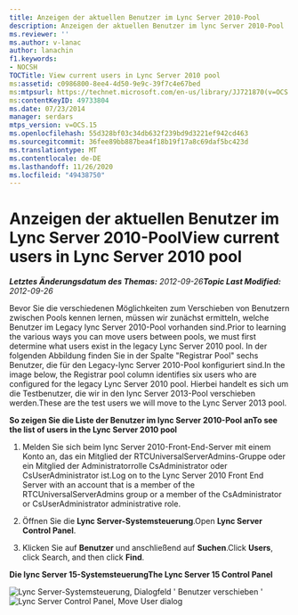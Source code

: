 ```yaml
---
title: Anzeigen der aktuellen Benutzer im Lync Server 2010-Pool
description: Anzeigen der aktuellen Benutzer im lync Server 2010-Pool
ms.reviewer: ''
ms.author: v-lanac
author: lanachin
f1.keywords:
- NOCSH
TOCTitle: View current users in Lync Server 2010 pool
ms:assetid: c0986800-8ee4-4d50-9e9c-39f7c4e67bed
ms:mtpsurl: https://technet.microsoft.com/en-us/library/JJ721870(v=OCS.15)
ms:contentKeyID: 49733804
ms.date: 07/23/2014
manager: serdars
mtps_version: v=OCS.15
ms.openlocfilehash: 55d328bf03c34db632f239bd9d3221ef942cd463
ms.sourcegitcommit: 36fee89bb887bea4f18b19f17a8c69daf5bc423d
ms.translationtype: MT
ms.contentlocale: de-DE
ms.lasthandoff: 11/26/2020
ms.locfileid: "49438750"
---
```

# <a name="view-current-users-in-lync-server-2010-pool"></a><span data-ttu-id="13736-103">Anzeigen der aktuellen Benutzer im Lync Server 2010-Pool</span><span class="sxs-lookup"><span data-stu-id="13736-103">View current users in Lync Server 2010 pool</span></span>

<div data-xmlns="http://www.w3.org/1999/xhtml">

<div class="topic" data-xmlns="http://www.w3.org/1999/xhtml" data-msxsl="urn:schemas-microsoft-com:xslt" data-cs="https://msdn.microsoft.com/">

<div data-asp="https://msdn2.microsoft.com/asp">



</div>

<div id="mainSection">

<div id="mainBody"><span data-ttu-id="13736-104">

<span> </span></span><span class="sxs-lookup"><span data-stu-id="13736-104">

<span> </span></span></span>

<span data-ttu-id="13736-105">_**Letztes Änderungsdatum des Themas:** 2012-09-26_</span><span class="sxs-lookup"><span data-stu-id="13736-105">_**Topic Last Modified:** 2012-09-26_</span></span>

<span data-ttu-id="13736-106">Bevor Sie die verschiedenen Möglichkeiten zum Verschieben von Benutzern zwischen Pools kennen lernen, müssen wir zunächst ermitteln, welche Benutzer im Legacy lync Server 2010-Pool vorhanden sind.</span><span class="sxs-lookup"><span data-stu-id="13736-106">Prior to learning the various ways you can move users between pools, we must first determine what users exist in the legacy Lync Server 2010 pool.</span></span> <span data-ttu-id="13736-107">In der folgenden Abbildung finden Sie in der Spalte "Registrar Pool" sechs Benutzer, die für den Legacy-lync Server 2010-Pool konfiguriert sind.</span><span class="sxs-lookup"><span data-stu-id="13736-107">In the image below, the Registrar pool column identifies six users who are configured for the legacy Lync Server 2010 pool.</span></span> <span data-ttu-id="13736-108">Hierbei handelt es sich um die Testbenutzer, die wir in den lync Server 2013-Pool verschieben werden.</span><span class="sxs-lookup"><span data-stu-id="13736-108">These are the test users we will move to the Lync Server 2013 pool.</span></span>

<span data-ttu-id="13736-109">**So zeigen Sie die Liste der Benutzer im lync Server 2010-Pool an**</span><span class="sxs-lookup"><span data-stu-id="13736-109">**To see the list of users in the Lync Server 2010 pool**</span></span>

1.  <span data-ttu-id="13736-110">Melden Sie sich beim lync Server 2010-Front-End-Server mit einem Konto an, das ein Mitglied der RTCUniversalServerAdmins-Gruppe oder ein Mitglied der Administratorrolle CsAdministrator oder CsUserAdministrator ist.</span><span class="sxs-lookup"><span data-stu-id="13736-110">Log on to the Lync Server 2010 Front End Server with an account that is a member of the RTCUniversalServerAdmins group or a member of the CsAdministrator or CsUserAdministrator administrative role.</span></span>

2.  <span data-ttu-id="13736-111">Öffnen Sie die **Lync Server-Systemsteuerung**.</span><span class="sxs-lookup"><span data-stu-id="13736-111">Open **Lync Server Control Panel**.</span></span>

3.  <span data-ttu-id="13736-112">Klicken Sie auf **Benutzer** und anschließend auf **Suchen**.</span><span class="sxs-lookup"><span data-stu-id="13736-112">Click **Users**, click Search, and then click **Find**.</span></span>

<span data-ttu-id="13736-113">**Die lync Server 15-Systemsteuerung**</span><span class="sxs-lookup"><span data-stu-id="13736-113">**The Lync Server 15 Control Panel**</span></span>

<span data-ttu-id="13736-114">![Lync Server-Systemsteuerung, Dialogfeld ' Benutzer verschieben '](images/JJ721870.a2bce284-0392-4db3-9bb2-9f12699738e7(OCS.15).jpg "Lync Server-Systemsteuerung, Dialogfeld ' Benutzer verschieben '")</span><span class="sxs-lookup"><span data-stu-id="13736-114">![Lync Server Control Panel, Move User dialog](images/JJ721870.a2bce284-0392-4db3-9bb2-9f12699738e7(OCS.15).jpg "Lync Server Control Panel, Move User dialog")</span></span>

<span data-ttu-id="13736-115"></div>

<span> </span>

</div>

</div>

</span><span class="sxs-lookup"><span data-stu-id="13736-115"></div>

<span> </span>

</div>

</div>

</span></span></div>

